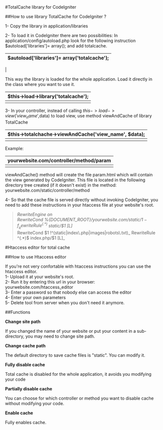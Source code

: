 #TotalCache library for CodeIgniter

##How to use library TotalCache for CodeIgniter ?


1- Copy the library in application/libraries

2- To load it in CodeIgniter there are two possibilities:
In application/config/autoload.php look for the following instruction $autoload['libraries']= array(); and add totalcache. 
 
 >
 $autoload['libraries']= array('totalcache');|      
 ---------------- |
 |


This way the library is loaded for the whole application.
Load it directly in the class where you want to use it. 

>
|$this->load->library('totalcache');|      
 |---------------- |
 ||


3- In your controller, instead of calling $this->load->view('view_name',$data) to load view, use method viewAndCache of library TotalCache

>
 |$this->totalchache->viewAndCache('view_name', $data);|      
 |---------------- |
 ||

>

Example:
>
 | yourwebsite.com/controller/method/param|      
 |---------------- |
 ||


viewAndCache() method will create the file param.html which will contain the view generated by CodeIgniter. This file is located in the following directory tree created (if it doesn't exist) in the method:  yourwebsite.com/static/controller/method 

4- So that the cache file is served directly without invoking CodeIgniter, you need to add these instructions in your htaccess file at your website's root.

>_RewriteEngine on_  
>_RewriteCond %{DOCUMENT_ROOT}/yourwebsite.com/static/$1 -f_  
>_RewriteRule ^(.*)$ static/$1 [L]_  
>RewriteCond $1 !^(static|index\.php|images|robots\.txt)_  
>RewriteRule ^(.*)$ index.php/$1 [L]_



#Htaccess editor for total cache

##How to use Htaccess editor


If you're not very confortable with htaccess instructions you can use the htaccess editor.  
1- Upload it at your website's root.   
2- Run it by entering this url in your browser: yourwebsite.com/htaccess_editor   
3- Enter a password so that nobody else can access the editor  
4- Enter your own parameters  
5- Delete tool from server when you don't need it anymore.  

##Functions  
  
  
__Change site path__

If you changed the name of your website or put your content in a sub-directory, you may need to change site path.


__Change cache path__

The default directory to save cache files is "static". You can modify it.




__Fully disable cache__

Total cache is disabled for the whole application, it avoids you modifying your code

__Partially disable cache__

You can choose for which controller or method you want to disable cache without modifying your code.

__Enable cache__

Fully enables cache.

